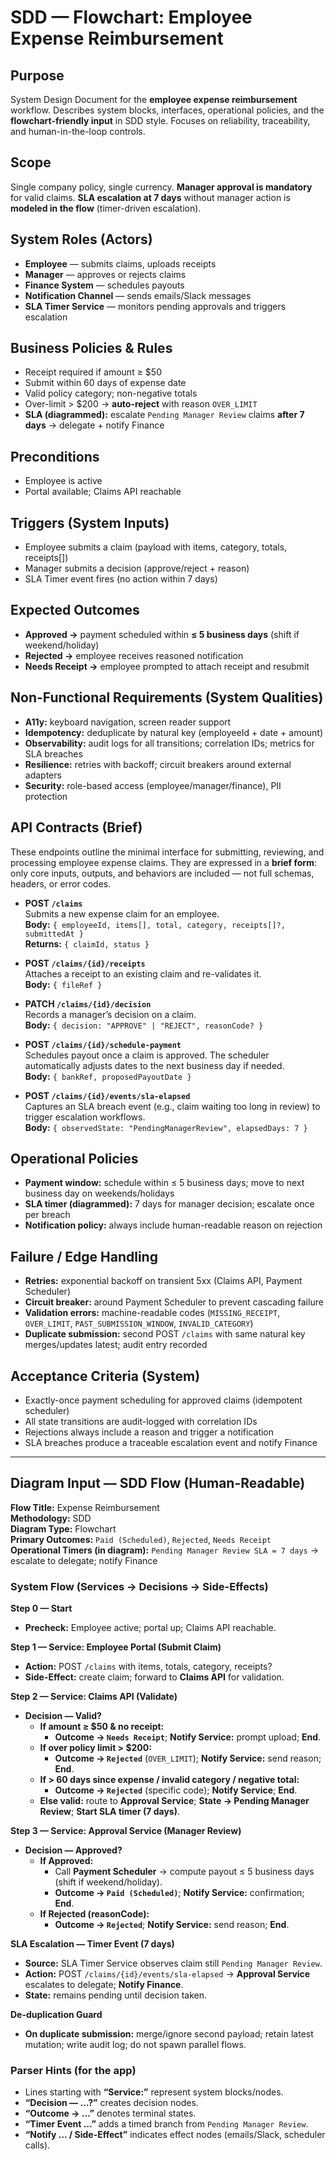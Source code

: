 # SDD — Flowchart: Employee Expense Reimbursement

## Purpose
System Design Document for the **employee expense reimbursement** workflow. Describes system blocks, interfaces, operational policies, and the **flowchart-friendly input** in SDD style. Focuses on reliability, traceability, and human-in-the-loop controls.

## Scope
Single company policy, single currency. **Manager approval is mandatory** for valid claims. **SLA escalation at 7 days** without manager action is **modeled in the flow** (timer-driven escalation).

## System Roles (Actors)
- **Employee** — submits claims, uploads receipts
- **Manager** — approves or rejects claims
- **Finance System** — schedules payouts
- **Notification Channel** — sends emails/Slack messages
- **SLA Timer Service** — monitors pending approvals and triggers escalation

## Business Policies & Rules
- Receipt required if amount ≥ $50  
- Submit within 60 days of expense date  
- Valid policy category; non-negative totals  
- Over-limit > $200 → **auto-reject** with reason `OVER_LIMIT`  
- **SLA (diagrammed):** escalate `Pending Manager Review` claims **after 7 days** → delegate + notify Finance

## Preconditions
- Employee is active
- Portal available; Claims API reachable

## Triggers (System Inputs)
- Employee submits a claim (payload with items, category, totals, receipts[])
- Manager submits a decision (approve/reject + reason)
- SLA Timer event fires (no action within 7 days)

## Expected Outcomes
- **Approved →** payment scheduled within **≤ 5 business days** (shift if weekend/holiday)
- **Rejected →** employee receives reasoned notification
- **Needs Receipt →** employee prompted to attach receipt and resubmit

## Non-Functional Requirements (System Qualities)
- **A11y:** keyboard navigation, screen reader support
- **Idempotency:** deduplicate by natural key (employeeId + date + amount)
- **Observability:** audit logs for all transitions; correlation IDs; metrics for SLA breaches
- **Resilience:** retries with backoff; circuit breakers around external adapters
- **Security:** role-based access (employee/manager/finance), PII protection

## API Contracts (Brief)

These endpoints outline the minimal interface for submitting, reviewing, and processing employee expense claims. They are expressed in a **brief form**: only core inputs, outputs, and behaviors are included — not full schemas, headers, or error codes.  

- **POST `/claims`**  
  Submits a new expense claim for an employee.  
  **Body:** `{ employeeId, items[], total, category, receipts[]?, submittedAt }`  
  **Returns:** `{ claimId, status }`  

- **POST `/claims/{id}/receipts`**  
  Attaches a receipt to an existing claim and re-validates it.  
  **Body:** `{ fileRef }`  

- **PATCH `/claims/{id}/decision`**  
  Records a manager’s decision on a claim.  
  **Body:** `{ decision: "APPROVE" | "REJECT", reasonCode? }`  

- **POST `/claims/{id}/schedule-payment`**  
  Schedules payout once a claim is approved. The scheduler automatically adjusts dates to the next business day if needed.  
  **Body:** `{ bankRef, proposedPayoutDate }`  

- **POST `/claims/{id}/events/sla-elapsed`**  
  Captures an SLA breach event (e.g., claim waiting too long in review) to trigger escalation workflows.  
  **Body:** `{ observedState: "PendingManagerReview", elapsedDays: 7 }`  

  
## Operational Policies
- **Payment window:** schedule within ≤ 5 business days; move to next business day on weekends/holidays
- **SLA timer (diagrammed):** 7 days for manager decision; escalate once per breach
- **Notification policy:** always include human-readable reason on rejection

## Failure / Edge Handling
- **Retries:** exponential backoff on transient 5xx (Claims API, Payment Scheduler)
- **Circuit breaker:** around Payment Scheduler to prevent cascading failure
- **Validation errors:** machine-readable codes (`MISSING_RECEIPT`, `OVER_LIMIT`, `PAST_SUBMISSION_WINDOW`, `INVALID_CATEGORY`)
- **Duplicate submission:** second POST `/claims` with same natural key merges/updates latest; audit entry recorded

## Acceptance Criteria (System)
- Exactly-once payment scheduling for approved claims (idempotent scheduler)
- All state transitions are audit-logged with correlation IDs
- Rejections always include a reason and trigger a notification
- SLA breaches produce a traceable escalation event and notify Finance

---

## Diagram Input — **SDD Flow (Human-Readable)**

**Flow Title:** Expense Reimbursement  
**Methodology:** SDD  
**Diagram Type:** Flowchart  
**Primary Outcomes:** `Paid (Scheduled)`, `Rejected`, `Needs Receipt`  
**Operational Timers (in diagram):** `Pending Manager Review SLA = 7 days` → escalate to delegate; notify Finance

### System Flow (Services → Decisions → Side-Effects)
**Step 0 — Start**  
- **Precheck:** Employee active; portal up; Claims API reachable.

**Step 1 — Service: Employee Portal (Submit Claim)**  
- **Action:** POST `/claims` with items, totals, category, receipts?  
- **Side-Effect:** create claim; forward to **Claims API** for validation.

**Step 2 — Service: Claims API (Validate)**  
- **Decision — Valid?**  
  - **If amount ≥ $50 & no receipt:**  
    - **Outcome → `Needs Receipt`**; **Notify Service:** prompt upload; **End**.  
  - **If over policy limit > $200:**  
    - **Outcome → `Rejected`** (`OVER_LIMIT`); **Notify Service:** send reason; **End**.  
  - **If > 60 days since expense / invalid category / negative total:**  
    - **Outcome → `Rejected`** (specific code); **Notify Service**; **End**.  
  - **Else valid:** route to **Approval Service**; **State → Pending Manager Review**; **Start SLA timer (7 days)**.

**Step 3 — Service: Approval Service (Manager Review)**  
- **Decision — Approved?**  
  - **If Approved:**  
    - Call **Payment Scheduler** → compute payout ≤ 5 business days (shift if weekend/holiday).  
    - **Outcome → `Paid (Scheduled)`**; **Notify Service:** confirmation; **End**.  
  - **If Rejected (reasonCode):**  
    - **Outcome → `Rejected`**; **Notify Service:** send reason; **End**.

**SLA Escalation — Timer Event (7 days)**  
- **Source:** SLA Timer Service observes claim still `Pending Manager Review`.  
- **Action:** POST `/claims/{id}/events/sla-elapsed` → **Approval Service** escalates to delegate; **Notify Finance**.  
- **State:** remains pending until decision taken.

**De-duplication Guard**  
- **On duplicate submission:** merge/ignore second payload; retain latest mutation; write audit log; do not spawn parallel flows.

### Parser Hints (for the app)
- Lines starting with **“Service:”** represent system blocks/nodes.  
- **“Decision — …?”** creates decision nodes.  
- **“Outcome → …”** denotes terminal states.  
- **“Timer Event …”** adds a timed branch from `Pending Manager Review`.  
- **“Notify … / Side-Effect”** indicates effect nodes (emails/Slack, scheduler calls).
